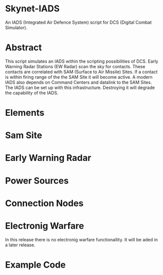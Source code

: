 # Skynet-IADS
An IADS (Integrated Air Defence System) script for DCS (Digital Combat Simulator).

# Abstract
This script simulates an IADS within the scripting possibilities of DCS. Early Warning Radar Stations (EW Radar) scan the sky for contacts. These contacts are correlated with SAM (Surface to Air Missile) Sites. If a contact is within firing range of the the SAM Site it will become active. A modern IADS also depends on Command Centers and datalink to the SAM Sites. The IADS can be set up with this infrastructure. Destroying it will degrade the capability of the IADS.

# Elements

#  Sam Site

#  Early Warning Radar

#  Power Sources

#  Connection Nodes

# Electronig Warfare
In this release there is no electronig warfare functionallity. It will be aded in a later release.

#  Example Code
